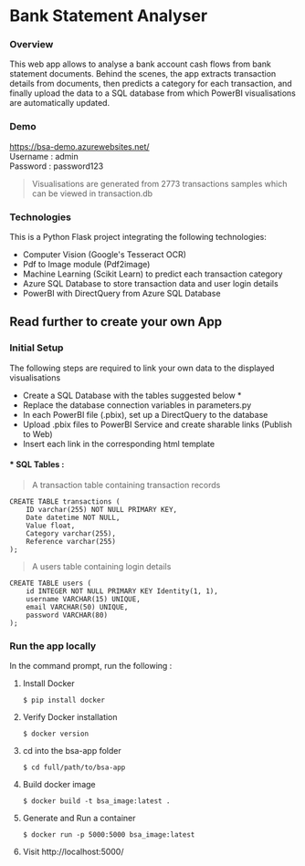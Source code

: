 # Bank Statement Analyser

### Overview
This web app allows to analyse a bank account cash flows from bank statement documents. 
Behind the scenes, the app extracts transaction details from documents, then predicts a category for each transaction, and finally upload the data to a SQL database from which PowerBI visualisations are automatically updated.

### Demo
https://bsa-demo.azurewebsites.net/<br/>
Username : admin<br/>
Password : password123
> Visualisations are generated from 2773 transactions samples which can be viewed in transaction.db

### Technologies
This is a Python Flask project integrating the following technologies: 
- Computer Vision (Google's Tesseract OCR)
- Pdf to Image module (Pdf2image)
- Machine Learning (Scikit Learn) to predict each transaction category
- Azure SQL Database to store transaction data and user login details
- PowerBI with DirectQuery from Azure SQL Database



## Read further to create your own App
### Initial Setup
The following steps are required to link your own data to the displayed visualisations
- Create a SQL Database with the tables suggested below *
- Replace the database connection variables in parameters.py
- In each PowerBI file (.pbix), set up a DirectQuery to the database
- Upload .pbix files to PowerBI Service and create sharable links (Publish to Web)
- Insert each link in the corresponding html template

#### * SQL Tables :

> A transaction table containing transaction records

```
CREATE TABLE transactions (
    ID varchar(255) NOT NULL PRIMARY KEY,
    Date datetime NOT NULL,
    Value float,
    Category varchar(255),
	Reference varchar(255)
);
```
 
> A users table containing login details

```
CREATE TABLE users (
    id INTEGER NOT NULL PRIMARY KEY Identity(1, 1),
    username VARCHAR(15) UNIQUE,
	email VARCHAR(50) UNIQUE,
	password VARCHAR(80)
);
```
### Run the app locally
In the command prompt, run the following :
1.	Install Docker
    ```
    $ pip install docker
    ```
2.  Verify Docker installation
    ```
    $ docker version
    ```
3.  cd into the bsa-app folder
    ```
    $ cd full/path/to/bsa-app
    ```
4.	Build docker image
    ```
    $ docker build -t bsa_image:latest .
    ```
5.	Generate and Run a container
    ```
    $ docker run -p 5000:5000 bsa_image:latest
    ```
6.	Visit http://localhost:5000/

